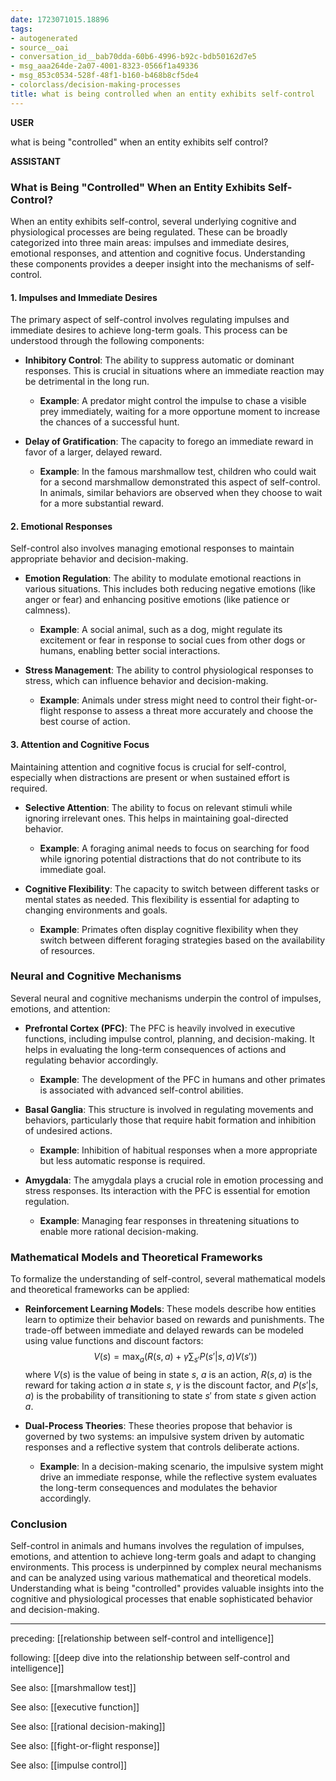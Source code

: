 ```yaml
---
date: 1723071015.18896
tags:
- autogenerated
- source__oai
- conversation_id__bab70dda-60b6-4996-b92c-bdb50162d7e5
- msg_aaa264de-2a07-4001-8323-0566f1a49336
- msg_853c0534-528f-48f1-b160-b468b8cf5de4
- colorclass/decision-making-processes
title: what is being controlled when an entity exhibits self-control
---
```


**USER**

what is being "controlled" when an entity exhibits self control?


**ASSISTANT**

### What is Being "Controlled" When an Entity Exhibits Self-Control?

When an entity exhibits self-control, several underlying cognitive and physiological processes are being regulated. These can be broadly categorized into three main areas: impulses and immediate desires, emotional responses, and attention and cognitive focus. Understanding these components provides a deeper insight into the mechanisms of self-control.

#### 1. Impulses and Immediate Desires

The primary aspect of self-control involves regulating impulses and immediate desires to achieve long-term goals. This process can be understood through the following components:

- **Inhibitory Control**: The ability to suppress automatic or dominant responses. This is crucial in situations where an immediate reaction may be detrimental in the long run.
  - **Example**: A predator might control the impulse to chase a visible prey immediately, waiting for a more opportune moment to increase the chances of a successful hunt.

- **Delay of Gratification**: The capacity to forego an immediate reward in favor of a larger, delayed reward.
  - **Example**: In the famous marshmallow test, children who could wait for a second marshmallow demonstrated this aspect of self-control. In animals, similar behaviors are observed when they choose to wait for a more substantial reward.

#### 2. Emotional Responses

Self-control also involves managing emotional responses to maintain appropriate behavior and decision-making.

- **Emotion Regulation**: The ability to modulate emotional reactions in various situations. This includes both reducing negative emotions (like anger or fear) and enhancing positive emotions (like patience or calmness).
  - **Example**: A social animal, such as a dog, might regulate its excitement or fear in response to social cues from other dogs or humans, enabling better social interactions.

- **Stress Management**: The ability to control physiological responses to stress, which can influence behavior and decision-making.
  - **Example**: Animals under stress might need to control their fight-or-flight response to assess a threat more accurately and choose the best course of action.

#### 3. Attention and Cognitive Focus

Maintaining attention and cognitive focus is crucial for self-control, especially when distractions are present or when sustained effort is required.

- **Selective Attention**: The ability to focus on relevant stimuli while ignoring irrelevant ones. This helps in maintaining goal-directed behavior.
  - **Example**: A foraging animal needs to focus on searching for food while ignoring potential distractions that do not contribute to its immediate goal.

- **Cognitive Flexibility**: The capacity to switch between different tasks or mental states as needed. This flexibility is essential for adapting to changing environments and goals.
  - **Example**: Primates often display cognitive flexibility when they switch between different foraging strategies based on the availability of resources.

### Neural and Cognitive Mechanisms

Several neural and cognitive mechanisms underpin the control of impulses, emotions, and attention:

- **Prefrontal Cortex (PFC)**: The PFC is heavily involved in executive functions, including impulse control, planning, and decision-making. It helps in evaluating the long-term consequences of actions and regulating behavior accordingly.
  - **Example**: The development of the PFC in humans and other primates is associated with advanced self-control abilities.

- **Basal Ganglia**: This structure is involved in regulating movements and behaviors, particularly those that require habit formation and inhibition of undesired actions.
  - **Example**: Inhibition of habitual responses when a more appropriate but less automatic response is required.

- **Amygdala**: The amygdala plays a crucial role in emotion processing and stress responses. Its interaction with the PFC is essential for emotion regulation.
  - **Example**: Managing fear responses in threatening situations to enable more rational decision-making.

### Mathematical Models and Theoretical Frameworks

To formalize the understanding of self-control, several mathematical models and theoretical frameworks can be applied:

- **Reinforcement Learning Models**: These models describe how entities learn to optimize their behavior based on rewards and punishments. The trade-off between immediate and delayed rewards can be modeled using value functions and discount factors:
  $$ V(s) = \max_a \left( R(s, a) + \gamma \sum_{s'} P(s'|s, a) V(s') \right) $$
  where $V(s)$ is the value of being in state $s$, $a$ is an action, $R(s, a)$ is the reward for taking action $a$ in state $s$, $\gamma$ is the discount factor, and $P(s'|s, a)$ is the probability of transitioning to state $s'$ from state $s$ given action $a$.

- **Dual-Process Theories**: These theories propose that behavior is governed by two systems: an impulsive system driven by automatic responses and a reflective system that controls deliberate actions.
  - **Example**: In a decision-making scenario, the impulsive system might drive an immediate response, while the reflective system evaluates the long-term consequences and modulates the behavior accordingly.

### Conclusion

Self-control in animals and humans involves the regulation of impulses, emotions, and attention to achieve long-term goals and adapt to changing environments. This process is underpinned by complex neural mechanisms and can be analyzed using various mathematical and theoretical models. Understanding what is being "controlled" provides valuable insights into the cognitive and physiological processes that enable sophisticated behavior and decision-making.


---

preceding: [[relationship between self-control and intelligence]]  


following: [[deep dive into the relationship between self-control and intelligence]]

See also: [[marshmallow test]]


See also: [[executive function]]


See also: [[rational decision-making]]


See also: [[fight-or-flight response]]


See also: [[impulse control]]